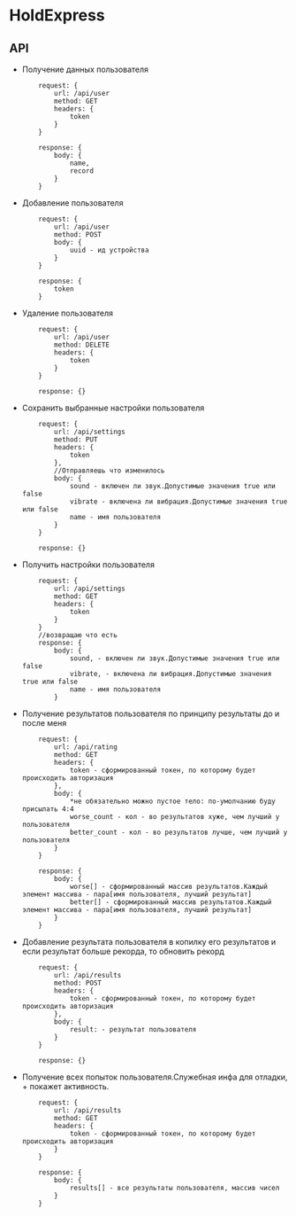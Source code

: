 ﻿# HoldExpress

## API
* Получение данных пользователя
    ```
        request: {
            url: /api/user
            method: GET
            headers: {
                token
            }
        }

        response: {
            body: {
                name,
                record
            }
        }
    ```

* Добавление пользователя
    ```
        request: {
            url: /api/user
            method: POST
            body: {
                uuid - ид устройства
            }
        }

        response: {
            token
        }
    ```

* Удаление пользователя
    ```
        request: {
            url: /api/user
            method: DELETE
            headers: {
                token
            }
        }

        response: {}
    ```

* Сохранить выбранные настройки пользователя
    ```
        request: {
            url: /api/settings
            method: PUT
            headers: {
                token
            },
            //Отправляешь что изменилось
            body: {
                sound - включен ли звук.Допустимые значения true или false
                vibrate - включена ли вибрация.Допустимые значения true или false
                name - имя пользователя
            }
        }

        response: {}
    ```

* Получить настройки пользователя
    ```
        request: {
            url: /api/settings
            method: GET
            headers: {
                token
            }
        }
        //возвращаю что есть
        response: {
            body: {
                sound, - включен ли звук.Допустимые значения true или false
                vibrate, - включена ли вибрация.Допустимые значения true или false
                name - имя пользователя
            }
    ```

* Получение результатов пользователя по принципу результаты до и после меня
    ``` 
        request: {
            url: /api/rating
            method: GET
            headers: {
                token - сформированный токен, по которому будет происходить авторизация
            },
            body: {
                *не обязательно можно пустое тело: по-умолчанию буду присылать 4:4
                worse_count - кол - во результатов хуже, чем лучший у пользователя
                better_count - кол - во результатов лучше, чем лучший у пользователя
            }
        }

        response: {
            body: {
                worse[] - сформированный массив результатов.Каждый элемент массива - пара[имя пользователя, лучший результат]
                better[] - сформированный массив результатов.Каждый элемент массива - пара[имя пользователя, лучший результат]
            }
        }
    ```

* Добавление результата пользователя в копилку его результатов и если результат больше рекорда, то обновить рекорд
    ```
        request: {
            url: /api/results
            method: POST
            headers: {
                token - сформированный токен, по которому будет происходить авторизация
            },
            body: {
                result: - результат пользователя
            }
        }

        response: {}
    ```

* Получение всех попыток пользователя.Служебная инфа для отладки, + покажет активность.
    ```
        request: {
            url: /api/results
            method: GET
            headers: {
                token - сформированный токен, по которому будет происходить авторизация
            }
        }

        response: {
            body: {
                results[] - все результаты пользователя, массив чисел
            }
        }
    ```
